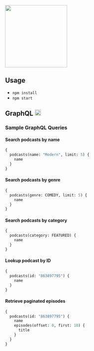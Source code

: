 <img src="https://static1.squarespace.com/static/5451765ce4b0f4d5bea100a6/t/55a2bae4e4b0b8ef82d7b1a4/1436728038315/all-of-the-above-subcribe-itunes-podcast-apple.png" width="200"/>

## Usage
* `npm install`
* `npm start`

## GraphQL <img src="http://graphql.org/img/logo.svg" width="20"/>

### Sample GraphQL Queries

#### Search podcasts by name
```graphql
{
  podcasts(name: "Modern", limit: 5) {
    name
  }
}
```

#### Search podcasts by genre
```graphql
{
  podcasts(genre: COMEDY, limit: 5) {
    name
  }
}
```

#### Search podcasts by category
```graphql
{
  podcasts(category: FEATURED) {
    name
  }
}
```

#### Lookup podcast by ID
```graphql
{
  podcasts(id: "863897795") {
    name
  }
}
```

#### Retrieve paginated episodes
```graphql
{
  podcasts(id: "863897795") {
    name
    episodes(offset: 0, first: 10) {
      title
    }
  }
}
```